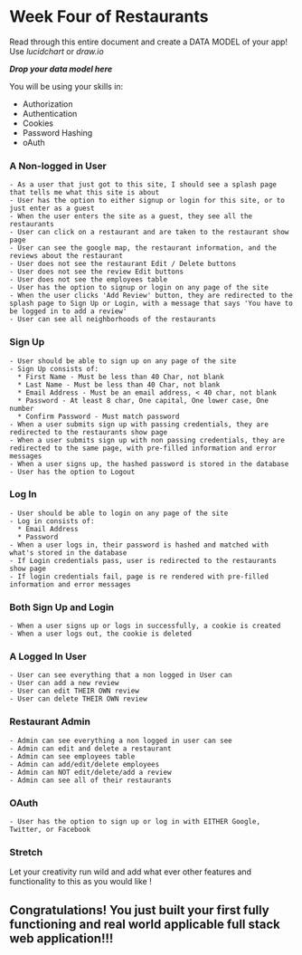 # Week Four of Restaurants

Read through this entire document and create a DATA MODEL of your app!
Use *lucidchart* or *draw.io*

___Drop your data model here___

You will be using your skills in:
  * Authorization
  * Authentication
  * Cookies
  * Password Hashing
  * oAuth

### A Non-logged in User
```
- As a user that just got to this site, I should see a splash page that tells me what this site is about
- User has the option to either signup or login for this site, or to just enter as a guest
- When the user enters the site as a guest, they see all the restaurants
- User can click on a restaurant and are taken to the restaurant show page
- User can see the google map, the restaurant information, and the reviews about the restaurant
- User does not see the restaurant Edit / Delete buttons
- User does not see the review Edit buttons
- User does not see the employees table
- User has the option to signup or login on any page of the site
- When the user clicks 'Add Review' button, they are redirected to the splash page to Sign Up or Login, with a message that says 'You have to be logged in to add a review'
- User can see all neighborhoods of the restaurants
```
### Sign Up
```
- User should be able to sign up on any page of the site
- Sign Up consists of:
  * First Name - Must be less than 40 Char, not blank
  * Last Name - Must be less than 40 Char, not blank
  * Email Address - Must be an email address, < 40 char, not blank
  * Password - At least 8 char, One capital, One lower case, One number
  * Confirm Password - Must match password
- When a user submits sign up with passing credentials, they are redirected to the restaurants show page
- When a user submits sign up with non passing credentials, they are redirected to the same page, with pre-filled information and error messages
- When a user signs up, the hashed password is stored in the database
- User has the option to Logout

```

### Log In
```
- User should be able to login on any page of the site
- Log in consists of:
  * Email Address
  * Password
- When a user logs in, their password is hashed and matched with what's stored in the database
- If Login credentials pass, user is redirected to the restaurants show page
- If login credentials fail, page is re rendered with pre-filled information and error messages
```

### Both Sign Up and Login
```
- When a user signs up or logs in successfully, a cookie is created
- When a user logs out, the cookie is deleted
```

### A Logged In User
```
- User can see everything that a non logged in User can
- User can add a new review
- User can edit THEIR OWN review
- User can delete THEIR OWN review
```

### Restaurant Admin
```
- Admin can see everything a non logged in user can see
- Admin can edit and delete a restaurant
- Admin can see employees table
- Admin can add/edit/delete employees
- Admin can NOT edit/delete/add a review
- Admin can see all of their restaurants
```

### OAuth
```
- User has the option to sign up or log in with EITHER Google, Twitter, or Facebook
```

### Stretch
Let your creativity run wild and add what ever other features and functionality to this as you would like !

## Congratulations! You just built your first fully functioning and real world applicable full stack web application!!! 
